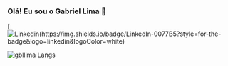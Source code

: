 ### Olá! Eu sou o Gabriel Lima 👋


[![Linkedin(https://img.shields.io/badge/LinkedIn-0077B5?style=for-the-badge&logo=linkedin&logoColor=white)](www.linkedin.com/in/gabriel-lima-498333123)


![gbllima Langs](https://github-readme-stats.vercel.app/api/top-langs/?username=gbllima&hide_progress=true)
